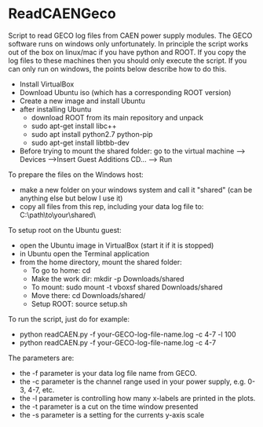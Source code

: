 # ReadCAENGeco
Script to read GECO log files from CAEN power supply modules.
The GECO software runs on windows only unfortunately.
In principle the script works out of the box on linux/mac if you have python and ROOT.
If you copy the log files to these machines then you should only execute the script.
If you can only run on windows, the points below describe how to do this.

- Install VirtualBox
- Download Ubuntu iso (which has a corresponding ROOT version)
- Create a new image and install Ubuntu
- after installing Ubuntu
    - download ROOT from its main repository and unpack
    - sudo apt-get install libc++
    - sudo apt install python2.7 python-pip
    - sudo apt-get install libtbb-dev
- Before trying to mount the shared folder: go to the virtual machine --> Devices -->Insert Guest Additions CD... --> Run

To prepare the files on the Windows host:
- make a new folder on your windows system and call it "shared" (can be anything else but below I use it)
- copy all files from this rep, including your data log file to: C:\path\to\your\shared\

To setup root on the Ubuntu guest:
- open the Ubuntu image in VirtualBox (start it if it is stopped)
- in Ubuntu open the Terminal application
- from the home directory, mount the shared folder:
    - To go to home:     cd
    - Make the work dir: mkdir -p Downloads/shared
    - To mount:          sudo mount -t vboxsf shared Downloads/shared
    - Move there:        cd Downloads/shared/
    - Setup ROOT:        source setup.sh

To run the script, just do for example:
- python readCAEN.py  -f  your-GECO-log-file-name.log  -c 4-7  -l  100
- python readCAEN.py  -f  your-GECO-log-file-name.log  -c 4-7

The parameters are:
- the -f parameter is your data log file name from GECO.
- the -c parameter is the channel range used in your power supply, e.g. 0-3, 4-7, etc.
- the -l parameter is controlling how many x-labels are printed in the plots.
- the -t parameter is a cut on the time window presented
- the -s parameter is a setting for the currents y-axis scale
